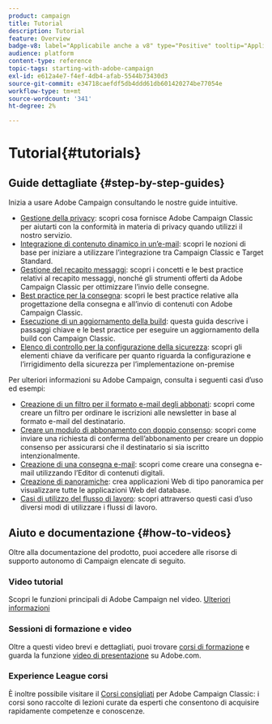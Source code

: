 ```yaml
---
product: campaign
title: Tutorial
description: Tutorial
feature: Overview
badge-v8: label="Applicabile anche a v8" type="Positive" tooltip="Applicabile anche a Campaign v8"
audience: platform
content-type: reference
topic-tags: starting-with-adobe-campaign
exl-id: e612a4e7-f4ef-4db4-afab-5544b73430d3
source-git-commit: e34718caefdf5db4ddd61db601420274be77054e
workflow-type: tm+mt
source-wordcount: '341'
ht-degree: 2%

---
```


# Tutorial{#tutorials}



## Guide dettagliate {#step-by-step-guides}

Inizia a usare Adobe Campaign consultando le nostre guide intuitive.

* [Gestione della privacy](https://helpx.adobe.com/it/campaign/kb/acc-privacy.html): scopri cosa fornisce Adobe Campaign Classic per aiutarti con la conformità in materia di privacy quando utilizzi il nostro servizio.
* [Integrazione di contenuto dinamico in un’e-mail](https://experienceleague.adobe.com/docs/campaign-classic/using/integrating-with-adobe-experience-cloud/adobe-target/inserting-a-dynamic-image.html): scopri le nozioni di base per iniziare a utilizzare l’integrazione tra Campaign Classic e Target Standard.
* [Gestione del recapito messaggi](../../delivery/using/about-deliverability.md): scopri i concetti e le best practice relativi al recapito messaggi, nonché gli strumenti offerti da Adobe Campaign Classic per ottimizzare l’invio delle consegne.
* [Best practice per la consegna](../../delivery/using/delivery-best-practices.md): scopri le best practice relative alla progettazione della consegna e all’invio di contenuti con Adobe Campaign Classic.
* [Esecuzione di un aggiornamento della build](https://helpx.adobe.com/it/campaign/kb/acc-build-upgrade.html): questa guida descrive i passaggi chiave e le best practice per eseguire un aggiornamento della build con Campaign Classic.
* [Elenco di controllo per la configurazione della sicurezza](https://helpx.adobe.com/it/campaign/kb/acc-security.html): scopri gli elementi chiave da verificare per quanto riguarda la configurazione e l’irrigidimento della sicurezza per l’implementazione on-premise

Per ulteriori informazioni su Adobe Campaign, consulta i seguenti casi d’uso ed esempi:

* [Creazione di un filtro per il formato e-mail degli abbonati](../../platform/using/use-case.md#creating-a-filter-on-the-email-format-of-subscribers): scopri come creare un filtro per ordinare le iscrizioni alle newsletter in base al formato e-mail del destinatario.
* [Creare un modulo di abbonamento con doppio consenso](../../web/using/use-cases-web-forms.md#create-a-subscription--form-with-double-opt-in): scopri come inviare una richiesta di conferma dell’abbonamento per creare un doppio consenso per assicurarsi che il destinatario si sia iscritto intenzionalmente.
* [Creazione di una consegna e-mail](../../web/using/use-case-creating-an-email-delivery.md): scopri come creare una consegna e-mail utilizzando l’Editor di contenuti digitali.
* [Creazione di panoramiche](../../web/using/use-cases-creating-overviews.md): crea applicazioni Web di tipo panoramica per visualizzare tutte le applicazioni Web del database.
* [Casi di utilizzo del flusso di lavoro](../../workflow/using/about-workflow-use-cases.md): scopri attraverso questi casi d’uso diversi modi di utilizzare i flussi di lavoro.

## Aiuto e documentazione {#how-to-videos}

Oltre alla documentazione del prodotto, puoi accedere alle risorse di supporto autonomo di Campaign elencate di seguito.

### Video tutorial

Scopri le funzioni principali di Adobe Campaign nel video. [Ulteriori informazioni](https://experienceleague.adobe.com/docs/campaign-classic-learn/tutorials/overview.html?lang=it)

### Sessioni di formazione e video

Oltre a questi video brevi e dettagliati, puoi trovare [corsi di formazione](https://learning.adobe.com/catalog.html) e guarda la funzione [video di presentazione](https://www.adobe.com/training/video.html) su Adobe.com.

### Experience League corsi

È inoltre possibile visitare il [Corsi consigliati](https://experienceleague.adobe.com/#dashboard/learning) per Adobe Campaign Classic: i corsi sono raccolte di lezioni curate da esperti che consentono di acquisire rapidamente competenze e conoscenze.
